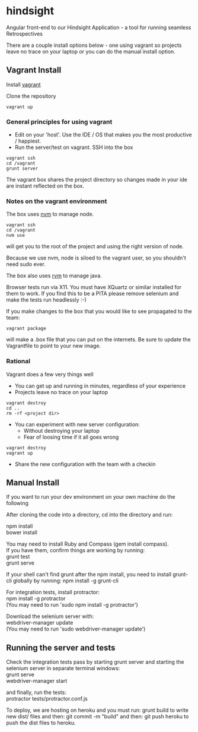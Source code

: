 hindsight
=========

Angular front-end to our Hindsight Application - a tool for running seamless Retrospectives  

There are a couple install options below - one using vagrant so projects leave no trace on your laptop
or you can do the manual install option.


## Vagrant Install

Install [vagrant](https://www.vagrantup.com/downloads.html)

Clone the repository

```shell
vagrant up
```

### General principles for using vagrant

- Edit on your 'host'. Use the IDE / OS that makes you the most productive / happiest.
- Run the server/test on vagrant. SSH into the box

```shell
vagrant ssh
cd /vagrant
grunt server
```

The vagrant box shares the project directory so changes made in your ide are instant reflected on the box. 

### Notes on the vagrant environment

The box uses [nvm](https://github.com/creationix/nvm) to manage node.

```shell
vagrant ssh
cd /vagrant
nvm use
```

will get you to the root of the project and using the right version of node.

Because we use nvm, node is siloed to the vagrant user, so you shouldn't need sudo ever.

The box also uses [rvm](https://rvm.io/rvm/install) to manage java.

Browser tests run via X11. You must have XQuartz or similar installed for them to work. If you find this to be a PITA please remove selenium and make the tests run headlessly :-) 

If you make changes to the box that you would like to see propagated to the team:

```shell
vagrant package
```

will make a .box file that you can put on the internets. Be sure to update the Vagrantfile to point to your new image.

### Rational

Vagrant does a few very things well

- You can get up and running in minutes, regardless of your experience
- Projects leave no trace on your laptop

```shell  
vagrant destroy
cd ..
rm -rf <project dir>
```

- You can experiment with new server configuration:
  - Without destroying your laptop
  - Fear of loosing time if it all goes wrong

```shell
vagrant destroy
vagrant up
```

  - Share the new configuration with the team with a checkin


## Manual Install

If you want to run your dev environment on your own machine do the following

After cloning the code into a directory, cd into the directory and run:


npm install  
bower install

You may need to install Ruby and Compass (gem install compass).  
If you have them, confirm things are working by running:   
grunt test  
grunt serve

If your shell can't find grunt after the npm install, you need to install grunt-cli globally by running:
npm install -g grunt-cli

For integration tests, install protractor:  
npm install -g protractor  
(You may need to run 'sudo npm install -g protractor')  

Download the selenium server with:  
webdriver-manager update  
(You may need to run 'sudo webdriver-manager update')  


## Running the server and tests

Check the integration tests pass by starting grunt server and starting the selenium server in separate terminal windows:  
grunt serve  
webdriver-manager start   

and finally, run the tests:   
protractor tests/protractor.conf.js  

To deploy, we are hosting on heroku and you must run:
grunt build
to write new dist/ files and then:
git commit -m "build"
and then:
git push heroku
to push the dist files to heroku.